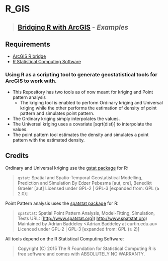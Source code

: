 # R_GIS
> ## [Bridging R with ArcGIS](https://r-arcgis.github.io/) - _Examples_

Requirements
------------
 - [ArcGIS R bridge](https://github.com/R-ArcGIS/r-bridge-install)
 - [R Statistical Computing Software](http://www.r-project.org)

### Using R as a scripting tool to generate geostatistical tools for ArcGIS to work with.

- This Repository has two tools as of now meant for kriging and Point pattern analysis 
     * The kriging tool is enabled to perform Ordinary kriging and Universal kriging while the other performs the estimation of density of point pattern and simulates point pattern.
- The Ordinary kriging simply interpolates the values.
- The Universal kriging uses a covariate [sqrt(dist)] to interpolate the values.
- The point pattern tool estimates the density and simulates a point pattern with the estimated density.

## Credits

Ordinary and Universal kriging use the [gstat package](http://www.gstat.org/gstat.pdf) for R:

> `gstat`: Spatial and Spatio-Temporal Geostatistical Modelling, Prediction and Simulation
> By Edzer Pebesma [aut, cre], Benedikt Graeler [aut]
> Licensed under	GPL-2 | GPL-3 [expanded from: GPL (≥ 2.0)]

Point Pattern analysis uses the [spatstat package](https://cran.r-project.org/web/packages/spatstat/spatstat.pdf) for R:

> `spatstat`: Spatial Point Pattern Analysis, Model-Fitting, Simulation, Tests
> URL: 	[http://www.spatstat.org](	http://www.spatstat.org)
> Maintained by Adrian Baddeley <Adrian.Baddeley at curtin.edu.au>
>	Licenced under GPL-2 | GPL-3 [expanded from: GPL (≥ 2)]

>
>

All tools depend on the R Statistical Computing Software:

> Copyright (C) 2015 The R Foundation for Statistical Computing
> R is free software and comes with ABSOLUTELY NO WARRANTY.

